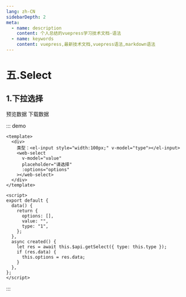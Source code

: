 ```yaml
---
lang: zh-CN
sidebarDepth: 2
meta:
  - name: description
    content: 个人总结的vuepress学习技术文档-语法
  - name: keywords
    content: vuepress,最新技术文档,vuepress语法,markdown语法
---
```


# 五.Select

## 1.下拉选择

<web-button-group>
  <web-preview url="/web-elementui/element-plus/form/5.selectBack.html">预览数据</web-preview>
  <web-button style="display:inline;" type="link" ><a link="./assets/data/search1.js">下载数据</a></web-button>
</web-button-group>

::: demo

```vue
<template>
  <div>
    类型：<el-input style="width:100px;" v-model="type"></el-input>
    <web-select
      v-model="value"
      placeholder="请选择"
      :options="options"
    ></web-select>
  </div>
</template>

<script>
export default {
  data() {
    return {
      options: [],
      value: "",
      type: "1",
    };
  },
  async created() {
    let res = await this.$api.getSelect({ type: this.type });
    if (res.data) {
      this.options = res.data;
    }
  },
};
</script>
```

:::
